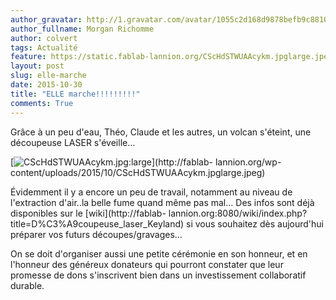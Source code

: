 ```yaml
---
author_gravatar: http://1.gravatar.com/avatar/1055c2d168d9878befb9c8810eda96dc?s=96&d=mm&r=g
author_fullname: Morgan Richomme
author: colvert
tags: Actualité
feature: https://static.fablab-lannion.org/CScHdSTWUAAcykm.jpglarge.jpeg
layout: post
slug: elle-marche
date: 2015-10-30
title: "ELLE marche!!!!!!!!!"
comments: True
---
```

Grâce à un peu d'eau, Théo, Claude et les autres, un volcan s'éteint, une
découpeuse LASER s'éveille…

[![CScHdSTWUAAcykm.jpg:large](https://static.fablab-lannion.org/CScHdSTWUAAcykm.jpglarge-1024x576.jpeg)](http://fablab-
lannion.org/wp-content/uploads/2015/10/CScHdSTWUAAcykm.jpglarge.jpeg)



Évidemment il y a encore un peu de travail, notamment au niveau de
l'extraction d'air..la belle fume quand même pas mal… Des infos sont déjà
disponibles sur le [wiki](http://fablab-
lannion.org:8080/wiki/index.php?title=D%C3%A9coupeuse_laser_Keyland) si vous
souhaitez dès aujourd'hui préparer vos futurs découpes/gravages…

On se doit d'organiser aussi une petite cérémonie en son honneur, et en
l'honneur des généreux donateurs qui pourront constater que leur promesse de
dons s'inscrivent bien dans un investissement collaboratif durable.


